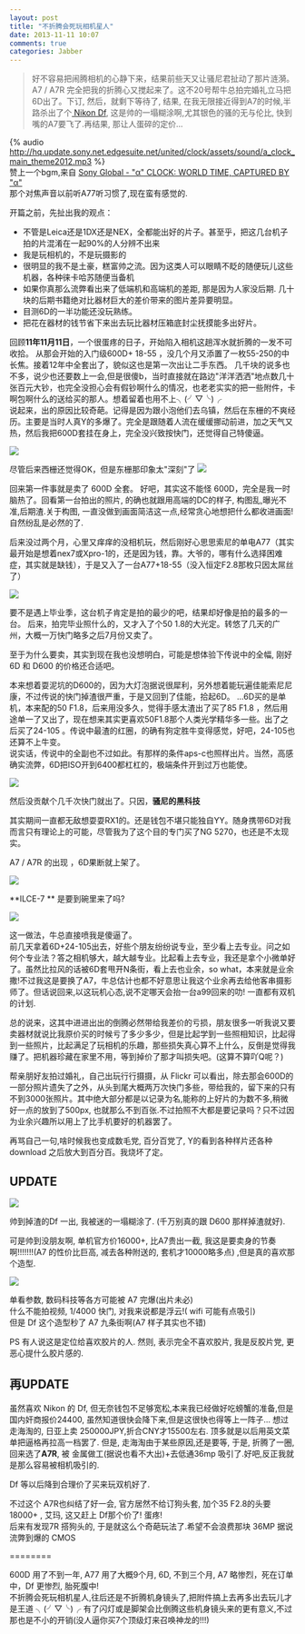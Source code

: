 ```yaml
---
layout: post
title: "不折腾会死玩相机星人"
date: 2013-11-11 10:07
comments: true
categories: Jabber
---
```


>好不容易把闹腾相机的心静下来，结果前些天又让骚尼君扯动了那片涟漪。A7 / A7R 完全把我的折腾心又搅起来了。这不20号帮牛总拍完婚礼立马把6D出了。下订, 然后，就剩下等待了, 结果, 在我无限接近得到A7的时候,半路杀出了个[ Nikon Df](http://xjrumo.com/2013/11/05/nikon_df_comming/), 这是帅的一塌糊涂啊,尤其银色的骚的无与伦比, 快到嘴的A7要飞了.再结果, 那让人蛋碎的定价...

{% audio http://hq.update.sony.net.edgesuite.net/united/clock/assets/sound/a_clock_main_theme2012.mp3 %}  
赞上一个bgm,来自 [Sony Global - "α" CLOCK: WORLD TIME, CAPTURED BY "α"](http://www.sony.net/united/clock/)   
那个对焦声音以前听A77听习惯了,现在蛮有感觉的.

开篇之前，先扯出我的观点：

-  不管是Leica还是1DX还是NEX，全都能出好的片子。甚至乎，把这几台机子拍的片混淆在一起90%的人分辨不出来
-  我是玩相机的，不是玩摄影的
- 很明显的我不是土豪，糕富帅之流。因为这类人可以眼睛不眨的随便玩儿这些机器，各种徕卡哈苏随便当备机
- 如果你真那么流弊看出来了低端机和高端机的差距, 那是因为人家没后期. 几十块的后期书籍绝对比器材巨大的差价带来的图片差异要明显。
- 目测6D的一半功能还没玩熟练。  
-  把花在器材的钱节省下来出去玩比器材压箱底封尘抚摸能多出好片。

回顾**11年11月11日**，一个很蛋疼的日子，开始陷入相机这趟浑水就折腾的一发不可收拾。
从那会开始的入门级600D+ 18-55 ，没几个月又添置了一枚55-250的中长焦。接着12年中全套出了，貌似这也是第一次出让二手东西。 几千块的说多也不多，说少也还要数上一会,但是很傻b，当时直接就在路边"洋洋洒洒"地点数几十张百元大钞，也完全没担心会有假钞啊什么的情况，也老老实实的把一些附件，卡啊包啊什么的送给买的那人。想着留着也用不上╮(╯▽╰)╭   
说起来，出的原因比较奇葩。记得是因为跟小泡他们去乌镇，然后在东栅的不爽经历。主要是当时人真Y的多爆了。完全是跟随着人流在缓缓挪动前进，加之天气又热，然后我把600D套挂在身上，完全没兴致按快门，还觉得自己特傻逼。

![](http://farm8.staticflickr.com/7380/8975217373_e8451fb28e_c.jpg)

尽管后来西栅还觉得OK，但是东栅那印象太"深刻"了
![](http://farm4.staticflickr.com/3779/9688265562_987b8dc203_c.jpg)

回来第一件事就是卖了 600D 全套。
好吧，其实这不能怪 600D，完全是我一时脑热了。回看第一台拍出的照片, 的确也就跟用高端的DC的样子, 构图乱,曝光不准,后期渣.关于构图, 一直没做到画面简洁这一点,经常贪心地想把什么都收进画面!自然纷乱是必然的了.


后来没过两个月，心里又痒痒的没相机玩，然后刚好心思思索尼的单电A77（其实最开始是想着nex7或Xpro-1的，还是因为钱，靠。大爷的，哪有什么选择困难症，其实就是缺钱），于是又入了一台A77+18-55（没入恒定F2.8那枚只因太屌丝了）  

![](http://farm4.staticflickr.com/3762/8976406402_7833ea9021_c.jpg)  

要不是遇上毕业季，这台机子肯定是拍的最少的吧，结果却好像是拍的最多的一台。
后来，拍完毕业照什么的，又才入了个50 1.8的大光定。转悠了几天的广州，大概一万快门略多之后7月份又卖了。

至于为什么要卖，其实到现在我也没想明白，可能是想体验下传说中的全幅, 刚好 6D 和 D600 的价格还合适吧。

本来想着耍泥坑的D600的，因为大灯泡据说很犀利，另外想着能玩遍佳能索尼尼康，不过传说的快门掉渣很严重，于是又回到了佳能，拾起6D。
…6D买的是单机，本来配的50 F1.8，后来用没多久，觉得手感太渣出了买了85 F1.8
，然后用途单一了又出了，现在想来其实更喜欢50F1.8那个人类光学精华多一些。出了之后买了24-105 。传说中最渣的红圈，的确有狗定胜牛变得感觉，好吧，24-105也还算不上牛变。  
说实话，传说中的全副也不过如此。有那样的条件aps-c也照样出片。当然，高感确实流弊，6D把ISO开到6400都杠杠的，极端条件开到过万也能使。 

![](http://farm4.staticflickr.com/3722/9797819356_3a14f0cef9_c.jpg)

然后没贡献个几千次快门就出了。只因，**骚尼的黑科技**

其实期间一直都无敌想耍耍RX1的。还是钱包不堪只能独自YY。随身携带6D对我而言只有理论上的可能，尽管我为了这个目的专门买了NG 5270，也还是不太现实。

A7 / A7R 的出现 ，6D果断就上架了。

![](https://gagqnq.dm1.livefilestore.com/y2p5UgWOqXisU1HzlNxJ70nju7Fe1aglu1NNS7sJFWAPTv48Hr0smE8B4J52HDYbCs6VV1-BBGI1Hk_VtmxbjxOGTKKYWoIIkE4vIEZvLMnbzI/QQ20131026-10.png?psid=1)

**ILCE-7 ** 是要到碗里来了吗?

![](https://uvpbza.dm1.livefilestore.com/y2p6mVCXObMLwtzN-5QNq2_nPWkUnITq96Hp5hLhvD4KWAqrj7Kc7_0WZIZuBl_a4gP0fJAfxvQWVGTS35Nssrg4atuOlh9f04CI0VSokKvj7U/138190742143841518_500.jpg?psid=1)

这一做法，牛总直接喷我是傻逼了。  
前几天拿着6D+24-105出去，好些个朋友纷纷说专业，至少看上去专业。问之如何个专业法？答之相机够大，越大越专业。比起看上去专业，我还是拿个小微单好了。虽然比拉风的话被6D套甩开N条街，看上去也业余，so what，本来就是业余撒!不过我这是要换了A7，牛总估计也都不好意思让我这个业余再去给他客串摄影师了。但话说回来,以这玩机心态,说不定哪天会抬一台a99回来的叻! 一直都有双机的计划.

总的说来，这其中进进出出的倒腾必然带给我差价的亏损，朋友很多一听我说又要卖器材就说比我原价买的时候亏了多少多少，但是比起学到一些照相知识，比起得到一些照片，比起满足了玩相机的乐趣，那些损失真心算不上什么，反倒是觉得我赚了。把机器珍藏在家里不用，等到掉价了那才叫损失吧。(这算不算吖Q呢？)

帮亲朋好友拍过婚礼，自己出玩行行摄摄，从 Flickr 可以看出，除去那会600D的一部分照片遗失了之外，从头到尾大概两万次快门多些，带给我的，留下来的只有不到3000张照片。其中绝大部分都是以记录为名,能称的上好片的为数不多,稍微好一点的放到了500px, 也就那么不到百张.不过拍照不大都是要记录吗？只不过因为业余兴趣所以用上了比手机要好的机器罢了。

再骂自己一句,啥时候我也变成数毛党, 百分百党了, Y的看到各种样片还各种 download 之后放大到百分百。我烧坏了定。

## UPDATE
![](https://gagqnq.dm1.livefilestore.com/y2pKEQcF2xogDKyFBBScbjZrTI_RJWPlLuvS4lBEIKZNZdAfNhHZKIWaSQdFKGAq-OffIL1pBHYk2StNID2V3g6YGytrxUHvbmRJ2sPFQ3KiYk/QQ20131105-2.png?psid=1)

帅到掉渣的Df 一出, 我被迷的一塌糊涂了. (千万别真的跟 D600 那样掉渣就好). 

可是帅到没朋友啊, 单机官方价16000+, 比A7贵出一截, 我这是要卖身的节奏啊!!!!!!!(A7 的性价比巨高, 减去各种附送的, 套机才10000略多点) ,但是真的喜欢那个造型.

![](https://gagqnq.dm2301.livefilestore.com/y2plQmxbpN-LRF6pyVxBR2AcyJuiV0oJvru_vMrizIIwbr0Qq8yujianm9xVSLQyCLHAfV_pQ8JmrhjloSuNuI-qG0bTTYGc7pOWlj6yYUpi4M/QQ20131105-1.png?psid=1)

单看参数, 数码科技等各方可能被 A7  完爆(出片未必)   
什么不能拍视频, 1/4000 快门, 对我来说都是浮云!( wifi 可能有点吸引)      
但是 Df 这个造型秒了 A7 九条街啊(A7 样子其实也不错)

PS 有人说这是定位给喜欢胶片的人. 然则, 表示完全不喜欢胶片, 我是反胶片党, 更恶心提什么胶片感的. 


## 再UPDATE

虽然喜欢 Nikon 的 Df, 但无奈钱包不足够宽松,本来我已经做好吃螃蟹的准备,但是国内奸商报价24400, 虽然知道很快会降下来,但是这很快也得等上一阵子... 想过走海淘的, 日亚上卖 250000JPY,折合CNY才15500左右. 顶多就是以后用英文菜单把逼格再拉高一档罢了. 但是, 走海淘由于某些原因,还是要等, 于是, 折腾了一圈,回来选了**A7R**, 被 金属做工(据说也看不大出)+去低通36mp 吸引了.好吧,反正我就是那么容易被相机吸引的.

Df 等以后降到合理价了买来玩双机好了. 

不过这个 A7R也纠结了好一会, 官方居然不给订狗头套, 加个35 F2.8的头要18000+ , 艾玛, 这又赶上 Df那个价了! 蛋疼!  
后来有发现7R 搭狗头的, 于是就这么个奇葩玩法了.希望不会浪费那块 36MP 据说流弊到爆的 CMOS

========


600D 用了不到一年, A77 用了大概9个月, 6D,  不到三个月,  A7 略惨烈，死在订单中，Df 更惨烈, 胎死腹中!    
不折腾会死玩相机星人,往后还是不折腾机身镜头了,把附件搞上去再多出去玩儿才是王道 ╮(╯▽╰)╭  有了闪灯或是脚架会比倒腾这些机身镜头来的更有意义,不过那也是不小的开销(没人逼你买7个顶级灯来召唤神龙的!!!)


